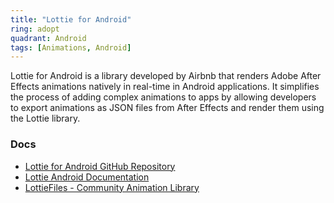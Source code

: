 ```yaml
---
title: "Lottie for Android"
ring: adopt
quadrant: Android
tags: [Animations, Android]
---
```


Lottie for Android is a library developed by Airbnb that renders Adobe After Effects animations natively in real-time in Android applications. It simplifies the process of adding complex animations to apps by allowing developers to export animations as JSON files from After Effects and render them using the Lottie library.

### Docs

- [Lottie for Android GitHub Repository](https://github.com/airbnb/lottie-android)
- [Lottie Android Documentation](https://airbnb.io/lottie/android/)
- [LottieFiles - Community Animation Library](https://lottiefiles.com/)
